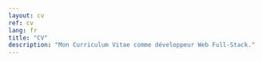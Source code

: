 ```yaml
---
layout: cv
ref: cv
lang: fr
title: "CV"
description: "Mon Curriculum Vitae comme développeur Web Full-Stack."
---
```

